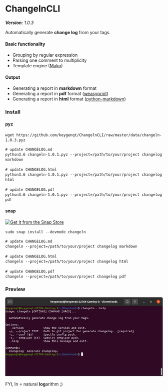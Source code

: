 ChangelnCLI
===================

***Version**: 1.0.3*

Automatically generate **change log** from your tags.

#### Basic functionality
* Grouping by regular expression
* Parsing one comment to multiplicity
* Template engine ([Mako](https://www.makotemplates.org/))
  
#### Output
* Generating a report in **markdown** format 
* Generating a report in **pdf** format ([weasyprint](https://weasyprint.readthedocs.io/en/stable/index.html))
* Generating a report in **html** format ([python-markdown](https://python-markdown.github.io/))


### Install

#### pyz

```shell
wget https://github.com/keygenqt/ChangelnCLI/raw/master/data/changeln-1.0.3.pyz
```
```shell
# update CHANGELOG.md
python3.6 changeln-1.0.1.pyz --project=/path/to/your/project changelog markdown

# update CHANGELOG.html
python3.6 changeln-1.0.1.pyz --project=/path/to/your/project changelog html

# update CHANGELOG.pdf
python3.6 changeln-1.0.1.pyz --project=/path/to/your/project changelog pdf
```

#### snap

[![Get it from the Snap Store](https://snapcraft.io/static/images/badges/en/snap-store-black.svg)](https://snapcraft.io/changeln)

```shell
sudo snap install --devmode changeln
```

```shell
# update CHANGELOG.md
changeln --project=/path/to/your/project changelog markdown

# update CHANGELOG.html
changeln --project=/path/to/your/project changelog html

# update CHANGELOG.pdf
changeln --project=/path/to/your/project changelog pdf
```

### Preview

![picture](data/screenshot.png)

FYI, ln	= natural **log**arithm ;)